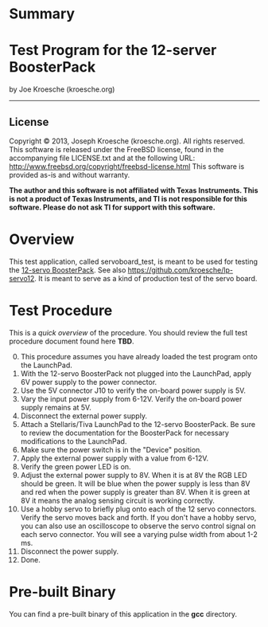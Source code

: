 Summary
=======

Test Program for the 12-server BoosterPack
==========================================
by Joe Kroesche (kroesche.org)

---

License
-------
Copyright &copy; 2013, Joseph Kroesche (kroesche.org).  All rights reserved.
This software is released under the FreeBSD license, found in the accompanying file LICENSE.txt and at the following URL:
  http://www.freebsd.org/copyright/freebsd-license.html
This software is provided as-is and without warranty.

**The author and this software is not affiliated with Texas Instruments.  This is not a product of Texas Instruments, and TI is not responsible for this software.  Please do not ask TI for support with this software.**

Overview
========
This test application, called servoboard_test, is meant to be used for testing the [12-servo BoosterPack](http://tronics.kroesche.org/servo-boosterpack.html).  See also https://github.com/kroesche/lp-servo12.  It is meant to serve as a kind of production test of the servo board.

Test Procedure
==============
This is a *quick overview* of the procedure.  You should review the full test procedure document found here **TBD**.

0. This procedure assumes you have already loaded the test program onto the LaunchPad.
1. With the 12-servo BoosterPack not plugged into the LaunchPad, apply 6V power supply to the power connector.
2. Use the 5V connector J10 to verify the on-board power supply is 5V.
3. Vary the input power supply from 6-12V.  Verify the on-board power supply remains at 5V.
4. Disconnect the external power supply.
5. Attach a Stellaris/Tiva LaunchPad to the 12-servo BoosterPack.  Be sure to review the documentation for the BoosterPack for necessary modifications to the LaunchPad.
6. Make sure the power switch is in the "Device" position.
7. Apply the external power supply with a value from 6-12V.
8. Verify the green power LED is on.
9. Adjust the external power supply to 8V.  When it is at 8V the RGB LED should be green.  It will be blue when the power supply is less than 8V and red when the power supply is greater than 8V.  When it is green at 8V it means the analog sensing circuit is working correctly.
10. Use a hobby servo to briefly plug onto each of the 12 servo connectors.  Verify the servo moves back and forth.  If you don't have a hobby servo, you can also use an oscilloscope to observe the servo control signal on each servo connector.  You will see a varying pulse width from about 1-2 ms.
11. Disconnect the power supply.
12. Done.

Pre-built Binary
================
You can find a pre-built binary of this application in the **gcc** directory.
